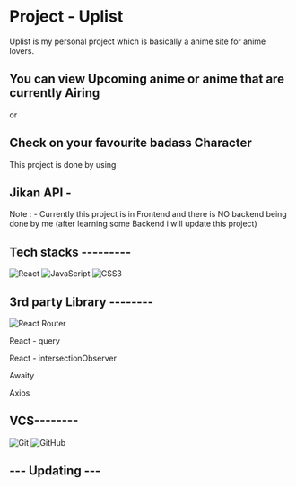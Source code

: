 # Project - Uplist

Uplist is my personal project which is basically a anime site for anime lovers.
## You can view Upcoming anime or anime that are currently Airing 
or
## Check on your favourite badass Character

This project is done by using 
## Jikan API - 

Note : - Currently this project is in Frontend and there is NO backend being done by me
(after learning some Backend i will update this project)

## Tech stacks ---------
   ![React](https://img.shields.io/badge/react-%2320232a.svg?style=for-the-badge&logo=react&logoColor=%2361DAFB)
   ![JavaScript](https://img.shields.io/badge/javascript-%23323330.svg?style=for-the-badge&logo=javascript&logoColor=%23F7DF1E)
   ![CSS3](https://img.shields.io/badge/css3-%231572B6.svg?style=for-the-badge&logo=css3&logoColor=white)

## 3rd party Library --------
   ![React Router](https://img.shields.io/badge/React_Router-CA4245?style=for-the-badge&logo=react-router&logoColor=white)
 

  React - query
  
  React - intersectionObserver
  
  Awaity
  
  Axios

## VCS--------
![Git](https://img.shields.io/badge/git-%23F05033.svg?style=for-the-badge&logo=git&logoColor=white)
![GitHub](https://img.shields.io/badge/github-%23121011.svg?style=for-the-badge&logo=github&logoColor=white)

## --- Updating ---
